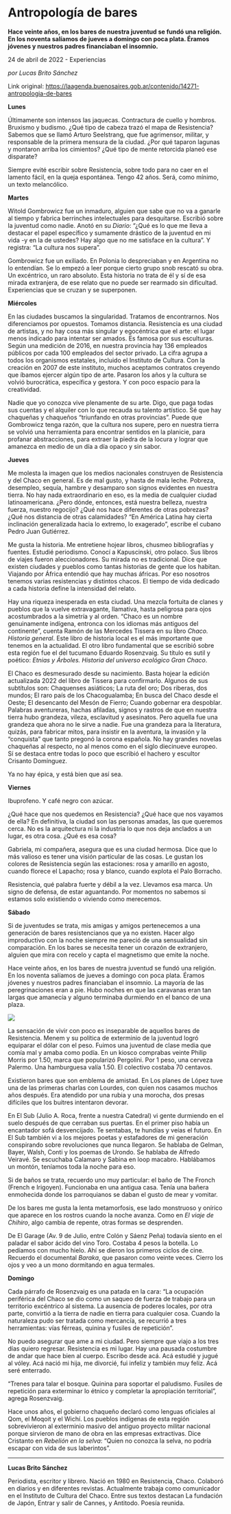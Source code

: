 # Antropología de bares

**Hace veinte años, en los bares de nuestra juventud se fundó una religión. En los noventa salíamos de jueves a domingo con poca plata. Éramos jóvenes y nuestros padres financiaban el insomnio.**

24 de abril de 2022 - Experiencias

_por Lucas Brito Sánchez_

Link original: https://laagenda.buenosaires.gob.ar/contenido/14271-antropologia-de-bares



**Lunes**




Últimamente son intensos las jaquecas. Contractura de cuello y hombros. Bruxismo y budismo. ¿Qué tipo de cabeza trazó el mapa de Resistencia? Sabemos que se llamó Arturo Seelstrang, que fue agrimensor, militar, y responsable de la primera mensura de la ciudad. ¿Por qué taparon lagunas y montaron arriba los cimientos? ¿Qué tipo de mente retorcida planeó ese disparate?




Siempre evité escribir sobre Resistencia, sobre todo para no caer en el lamento fácil, en la queja espontánea. Tengo 42 años. Será, como mínimo, un texto melancólico.




**Martes**




Witold Gombrowicz fue un inmaduro, alguien que sabe que no va a ganarle al tiempo y fabrica berrinches intelectuales para desquitarse. Escribió sobre la juventud como nadie. Anotó en su *Diario*: “¿Qué es lo que me lleva a destacar el papel específico y sumamente drástico de la juventud en mi vida -y en la de ustedes? Hay algo que no me satisface en la cultura”. Y registra: “La cultura nos supera”.




Gombrowicz fue un exiliado. En Polonia lo despreciaban y en Argentina no lo entendían. Se lo empezó a leer porque cierto grupo snob rescató su obra. Un excéntrico, un raro absoluto. Esta historia no trata de él y sí de esa mirada extranjera, de ese relato que no puede ser rearmado sin dificultad. Experiencias que se cruzan y se superponen.




**Miércoles**




En las ciudades buscamos la singularidad. Tratamos de encontrarnos. Nos diferenciamos por opuestos. Tomamos distancia. Resistencia es una ciudad de artistas, y no hay cosa más singular y egocéntrica que el arte: el lugar menos indicado para intentar ser amados. Es famosa por sus esculturas. Según una medición de 2016, en nuestra provincia hay 136 empleados públicos por cada 100 empleados del sector privado. La cifra agrupa a todos los organismos estatales, incluido el Instituto de Cultura. Con la creación en 2007 de este instituto, muchos aceptamos contratos creyendo que íbamos ejercer algún tipo de arte. Pasaron los años y la cultura se volvió burocrática, específica y gestora. Y con poco espacio para la creatividad.




Nadie que yo conozca vive plenamente de su arte. Digo, que paga todas sus cuentas y el alquiler con lo que recauda su talento artístico. Sé que hay chaqueñas y chaqueños “triunfando en otras provincias”. Puede que Gombrowicz tenga razón, que la cultura nos supere, pero en nuestra tierra se volvió una herramienta para encontrar sentidos en la planicie, para profanar abstracciones, para extraer la piedra de la locura y lograr que amanezca en medio de un día a día opaco y sin sabor.




**Jueves**




Me molesta la imagen que los medios nacionales construyen de Resistencia y del Chaco en general. Es de mal gusto, y hasta de mala leche. Pobreza, desempleo, sequía, hambre y desamparo son signos evidentes en nuestra tierra. No hay nada extraordinario en eso, es la media de cualquier ciudad latinoamericana. ¿Pero dónde, entonces, está nuestra belleza, nuestra fuerza, nuestro regocijo? ¿Qué nos hace diferentes de otras pobrezas? ¿Qué nos distancia de otras calamidades? “En América Latina hay cierta inclinación generalizada hacia lo extremo, lo exagerado”, escribe el cubano Pedro Juan Gutiérrez.




Me gusta la historia. Me entretiene hojear libros, chusmeo bibliografías y fuentes. Estudié periodismo. Conocí a Kapuscinski, otro polaco. Sus libros de viajes fueron aleccionadores. Su mirada no es tradicional. Dice que existen ciudades y pueblos como tantas historias de gente que los habitan. Viajando por África entendió que hay muchas áfricas. Por eso nosotros tenemos varias resistencias y distintos chacos. El tiempo de vida dedicado a cada historia define la intensidad del relato.




Hay una riqueza inesperada en esta ciudad. Una mezcla fortuita de clanes y pueblos que la vuelve extravagante, llamativa, hasta peligrosa para ojos acostumbrados a la simetría y al orden. “Chaco es un nombre genuinamente indígena, entronca con los idiomas más antiguos del continente”, cuenta Ramón de las Mercedes Tissera en su libro *Chaco. Historia general*. Este libro de historia local es el más importante que tenemos en la actualidad. El otro libro fundamental que se escribió sobre esta región fue el del tucumano Eduardo Rosenzvaig. Su título es sutil y poético: *Etnias y Árboles. Historia del universo ecológico Gran Chaco*.




El Chaco es desmesurado desde su nacimiento. Basta hojear la edición actualizada 2022 del libro de Tissera para confirmarlo. Algunos de sus subtítulos son: Chaquenses asiáticos; La ruta del oro; Dos riberas, dos mundos; El raro país de los Chacogualamba; En busca del Chaco desde el Oeste; El desencanto del Mesón de Fierro; Cuando gobernar era despoblar. Palabras aventureras, hachas afiladas, signos y rastros de que en nuestra tierra hubo grandeza, vileza, esclavitud y asesinatos. Pero aquella fue una grandeza que ahora no le sirve a nadie. Fue una grandeza para la literatura, quizás, para fabricar mitos, para insistir en la aventura, la invasión y la “conquista” que tanto pregonó la corona española. No hay grandes novelas chaqueñas al respecto, no al menos como en el siglo diecinueve europeo. Sí se destaca entre todas lo poco que escribió el hachero y escultor Crisanto Domínguez.




Ya no hay épica, y está bien que así sea.




**Viernes**




Ibuprofeno. Y café negro con azúcar.




¿Qué hace que nos quedemos en Resistencia? ¿Qué hace que nos vayamos de ella? En definitiva, la ciudad son las personas amadas, las que queremos cerca. No es la arquitectura ni la industria lo que nos deja anclados a un lugar, es otra cosa. ¿Qué es esa cosa?




Gabriela, mi compañera, asegura que es una ciudad hermosa. Dice que lo más valioso es tener una visión particular de las cosas. Le gustan los colores de Resistencia según las estaciones: rosa y amarillo en agosto, cuando florece el Lapacho; rosa y blanco, cuando explota el Palo Borracho.




Resistencia, qué palabra fuerte y débil a la vez. Llevamos esa marca. Un signo de defensa, de estar aguantando. Por momentos no sabemos si estamos solo existiendo o viviendo como merecemos.




**Sábado**




Si de juventudes se trata, mis amigas y amigos pertenecemos a una generación de bares resistencianos que ya no existen. Hacer algo improductivo con la noche siempre me pareció de una sensualidad sin comparación. En los bares se necesita tener un corazón de extranjero, alguien que mira con recelo y capta el magnetismo que emite la noche.




Hace veinte años, en los bares de nuestra juventud se fundó una religión. En los noventa salíamos de jueves a domingo con poca plata. Éramos jóvenes y nuestros padres financiaban el insomnio. La mayoría de las peregrinaciones eran a pie. Hubo noches en que las caravanas eran tan largas que amanecía y alguno terminaba durmiendo en el banco de una plaza.




![](https://cdn.feater.me/files/images/211529/d8723aa9-438d-4f56-8837-c46e010324cf.png)




La sensación de vivir con poco es inseparable de aquellos bares de Resistencia. Menem y su política de exterminio de la juventud logró equiparar el dólar con el peso. Fuimos una juventud de clase media que comía mal y amaba como podía. En un kiosco comprabas veinte Philip Morris por 1.50, marca que popularizó Pergolini. Por 1 peso, una cerveza Palermo. Una hamburguesa valía 1.50. El colectivo costaba 70 centavos.




Existieron bares que son emblema de amistad. En Los planes de López tuve una de las primeras charlas con Lourdes, con quien nos casamos muchos años después. Era atendido por una rubia y una morocha, dos presas difíciles que los buitres intentaron devorar.




En El Sub (Julio A. Roca, frente a nuestra Catedral) vi gente durmiendo en el suelo después de que cerraban sus puertas. En el primer piso había un encantador sofá desvencijado. Te sentabas, te hundías y veías el futuro. En El Sub también vi a los mejores poetas y estafadores de mi generación conspirando sobre revoluciones que nunca llegaron. Se hablaba de Gelman, Bayer, Walsh, Conti y los poemas de Urondo. Se hablaba de Alfredo Veiravé. Se escuchaba Calamaro y Sabina en loop macabro. Hablábamos un montón, teníamos toda la noche para eso.




Si de baños se trata, recuerdo uno muy particular: el baño de The Fronch (French e Irigoyen). Funcionaba en una antigua casa. Tenía una bañera enmohecida donde los parroquianos se daban el gusto de mear y vomitar.




De los bares me gusta la lenta metamorfosis, ese lado monstruoso y onírico que aparece en los rostros cuando la noche avanza. Como en *El* *viaje de Chihiro*, algo cambia de repente, otras formas se desprenden.




De El Garage (Av. 9 de Julio, entre Colón y Sáenz Peña) todavía siento en el paladar el sabor ácido del vino Toro. Costaba 4 pesos la botella. Lo pedíamos con mucho hielo. Ahí se dieron los primeros ciclos de cine. Recuerdo el documental *Baraka*, que pasaron como veinte veces. Cierro los ojos y veo a un mono dormitando en agua termales.




**Domingo**




Cada párrafo de Rosenzvaig es una patada en la cara: “La ocupación periférica del Chaco se dio como un saqueo de fuerza de trabajo para un territorio excéntrico al sistema. La ausencia de poderes locales, por otra parte, convirtió a la tierra de nadie en tierra para cualquier cosa. Cuando la naturaleza pudo ser tratada como mercancía, se recurrió a tres herramientas: vías férreas, quinina y fusiles de repetición”.




No puedo asegurar que ame a mi ciudad. Pero siempre que viajo a los tres días quiero regresar. Resistencia es mi lugar. Hay una pausada costumbre de andar que hace bien al cuerpo. Escribo desde acá. Acá estudié y jugué al vóley. Acá nació mi hija, me divorcié, fui infeliz y también muy feliz. Acá seré enterrado.




“Trenes para talar el bosque. Quinina para soportar el paludismo. Fusiles de repetición para exterminar lo étnico y completar la apropiación territorial”, agrega Rosenzvaig.




Hace unos años, el gobierno chaqueño declaró como lenguas oficiales al Qom, el Moqoit y el Wichí. Los pueblos indígenas de esta región sobrevivieron al exterminio masivo del antiguo proyecto militar nacional porque sirvieron de mano de obra en las empresas extractivas. Dice Cristanto en *Rebelión en la selva*: “Quien no conozca la selva, no podría escapar con vida de sus laberintos”.




---




**Lucas Brito Sánchez**




Periodista, escritor y librero. Nació en 1980 en Resistencia, Chaco. Colaboró en diarios y en diferentes revistas. Actualmente trabaja como comunicador en el Instituto de Cultura del Chaco. Entre sus textos destacan La fundación de Japón, Entrar y salir de Cannes, y Antitodo. Poesía reunida.



